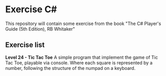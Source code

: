 # Exercise C\# 

This repository will contain some exercise from the book "The C# Player's Guide (5th Edition), RB Whitaker"


## Exercise list

**Level 24 - Tic Tac Toe**
A simple program that implement the game of Tic Tac Toe, playable via console. Where each square is represented by a number, following the structure of the numpad on a keyboard.